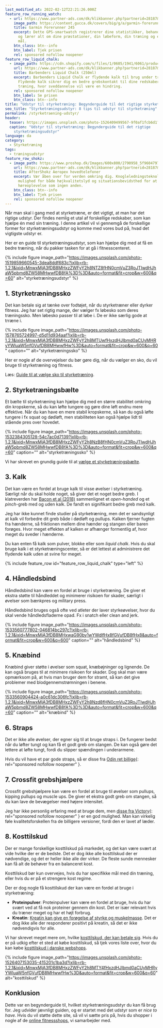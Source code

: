 ```yaml
---
last_modified_at: 2022-02-12T22:21:26.000Z
feature_row_running_watch:
  - url: https://www.partner-ads.com/dk/klikbanner.php?partnerid=28187&bannerid=29407&htmlurl=https://www.gucca.dk/garmin-forerunner-245-wifi-12-skaerm-graa-p540021?utm_source=pa&utm_medium=cpc&utm_campaign=pa
    image_path: https://content.gucca.dk/covers/big/g/a/garmin-forerunner-245-wifi-12-skaerm-graa_540021.jpg?mod=1638346506
    title: Garmin Forerunner 245
    excerpt: Dette GPS-smartwatch registrerer dine statistikker, behandler dine data
      og lærer alt om dine præstationer, din løbeform, din træning og endda dine
      mål.
    btn_class: btn--info
    btn_label: Tjek prisen
    rel: sponsored nofollow noopener
feature_row_liquid_chalk:
  - image_path: https://cdn.shopify.com/s/files/1/0605/1941/6061/products/DSC09304.jpg?v=1648043835
    url: https://www.partner-ads.com/dk/klikbanner.php?partnerid=28187&bannerid=68773&htmlurl=https://www.musclehouse.dk/products/barbenders-liquid-chalk-250ml?variant=42634678075645
    title: Barbenders Liquid Chalk (250ml)
    excerpt: Barbenders Liquid Chalk er flydende kalk til brug under træning.
      Flydende kalk sikrer dig en bedre grebskontakt til dine redskaber under
      træning, hvor sveddannelse vil være en hindring.
    rel: sponsored nofollow noopener
    btn_label: Se prisen
    btn_class: btn--info
title: "Udstyr til styrketræning: Begynderguide til det rigtige styrketræningsudstyr"
seo_title: "Styrketræningsudstyr: 8 tips til udstyr til styrketræning"
permalink: /styrketraening-udstyr/
header:
  teaser: https://images.unsplash.com/photo-1526409499567-9f0af1fcb6d1?ixlib=rb-1.2.1&ixid=MnwxMjA3fDB8MHxwaG90by1wYWdlfHx8fGVufDB8fHx8&auto=format&fit=crop&h=300&w=400&q=10
  caption: "Udstyr til styrketræning: Begynderguide til det rigtige
    styrketræningsudstyr"
language: da
category:
  - Styrketræning
tags:
  - træningsudstyr
feature_row_shokz:
  - image_path: https://www.proshop.dk/Images/600x800/2790958_5f9604797196.png
    url: https://www.partner-ads.com/dk/klikbanner.php?partnerid=28187&bannerid=67757&htmlurl=https://www.proshop.dk/Hovedtelefonerheadset/AfterShokz-Aeropex-Lunar-Grey/2790958
    title: AfterShokz Aeropex hovedtelefoner
    excerpt: Vær åben over for verden omkring dig. Knogleledningsteknologi giver
      mulighed for både højkvalitetslyd og situationsbevidsthed for at levere en
      høreoplevelse som ingen anden.
    btn_class: btn--info
    btn_label: Tjek prisen
    rel: sponsored nofollow noopener
---
```

Når man skal i gang med at styrketræne, er det vigtigt, at man har det rigtige udstyr. Der findes nemlig et utal af forskellige redskaber, som kan hjælpe én med sin træning. I denne artikel vil vi gennemgå de forskellige former for styrketræningsudstyr og komme med vores bud på, hvad det vigtigste udstyr er.

Her er en guide til styrketræningsudstyr, som kan hjælpe dig med at få en bedre træning, når du pakker tasken for at gå i fitnesscenteret.

{% include figure image_path="https://images.unsplash.com/photo-1519859660545-3dea8ddf683c?ixlib=rb-1.2.1&ixid=MnwxMjA3fDB8MHxzZWFyY2h8NTZ8fHN0cmVuZ3RoJTIwdHJhaW5pbmd8ZW58MHwwfDB8fA%3D%3D&auto=format&fit=crop&w=600&q=60" alt="styrketræningsudstyr" %}

## 1. Styrketræningssko

Det kan betale sig at tænke over fodtøjet, når du styrketræner eller dyrker fitness. Jeg har set rigtig mange, der vælger fx løbesko som deres træningssko. Men løbesko passer til at løbe i. De er ikke særlig gode at trræne i.

{% include figure image_path="https://images.unsplash.com/photo-1578765724997-d5d11d934aaf?ixlib=rb-1.2.1&ixid=MnwxMjA3fDB8MHxzZWFyY2h8MTUwfHxzdHJlbmd0aCUyMHRyYWluaW5nfGVufDB8MHwwfHw%3D&auto=format&fit=crop&w=600&q=60" caption="" alt="styrketræningssko" %}

Her er nogle af de overvejelser du bør gøre dig, når du vælger en sko, du vil bruge til styrketræning og fitness.

Læs: [Guide til at vælge sko til styrketræning](/sko-styrketraening-fitness/).

## 2. Styrketræningsbælte

Et bælte til styrketræning kan hjælpe dig med en større stabilitet omkring din kropskerne, så du kan løfte tungere og gøre dine løft endnu mere effektive. Når du kan have en mere stabil kropskerne, så kan du også løfte tungere i fx squat og dødløft, men stabiliteten kan også hjælpe lidt til stående pres over hovedet.

{% include figure image_path="https://images.unsplash.com/photo-1532384305128-54c7ac0d7139?ixlib=rb-1.2.1&ixid=MnwxMjA3fDB8MHxzZWFyY2h8NzB8fHN0cmVuZ3RoJTIwdHJhaW5pbmd8ZW58MHwwfDB8fA%3D%3D&auto=format&fit=crop&w=600&q=60" caption="" alt="styrketræningssko" %}

Vi har skrevet en grundig guide til at [vælge et styrketræningsbælte](/baelte-styrketraening/).

## 3. Kalk

Det kan være en fordel at bruge kalk til visse øvelser i styrketræning. Særligt når du skal holde noget, så giver det et noget bedre greb. I klatreverden har [Bacon et al (2018)](https://www.ncbi.nlm.nih.gov/pmc/articles/PMC5841679/) sammenlignet et *open-handed* og et *pinch*-greb med og uden kalk. De fandt en signifikant bedre greb med kalk.

Jeg har ikke kunnet finde studier på styrketræning, men det er sandsynligt at kalk vil forbedre dit greb både i dødløft og pullups. Kalken fjerner fugten fra hænderne, så friktionen mellem dine hænder og stangen eller baren forøges. Hvor meget effekten af kalken er afhænger formentlig af, hvor meget du sveder i hænderne.

Du kan enten få kalk som pulver, blokke eller som *liquid chalk*. Hvis du skal bruge kalk i et styrketræningscenter, så er det lettest at administrere det flydende kalk uden at svine for meget.

{% include feature_row id="feature_row_liquid_chalk" type="left" %}

## 4. Håndledsbind

Håndledsbind kan være en fordel at bruge i styrketræning. De giver et ekstra støtte til håndleddet og minimerer risikoen for skader, særligt i øvelser som bænkpres og military press.

Håndledsbind bruges også ofte ved atleter der laver styrkeøvelser, hvor du skal vende håndledsfladerne opad. Fx i snatch eller clean and jerk.

{% include figure image_path="https://images.unsplash.com/photo-1533560777802-046814bc297c?ixlib=rb-1.2.1&ixid=MnwxMjA3fDB8MHxwaG90by1wYWdlfHx8fGVufDB8fHx8&auto=format&fit=crop&w=600&q=600" caption="" alt="håndledsbind" %}

## 5. Knæbind

Knæbind giver støtte i øvelser som squat, knæbøjninger og lignende.  De kan også bruges til at minimere risikoen for skader. Dog skal man være opmærksom på, at hvis man bruger dem for stramt, så kan det give problemer med blodgennemstrømningen i benene.

{% include figure image_path="https://images.unsplash.com/photo-1533560904424-a0c61dc306fc?ixlib=rb-1.2.1&ixid=MnwxMjA3fDB8MHxzZWFyY2h8Nzd8fHN0cmVuZ3RoJTIwdHJhaW5pbmd8ZW58MHwwfDB8fA%3D%3D&auto=format&fit=crop&w=600&q=60" caption="" alt="knæbind" %}

## 6. Straps

Det er ikke alle øvelser, der egner sig til at bruge straps i. De fungerer bedst når du løfter tungt og kan få et godt greb om stangen. De kan også gøre det lettere at løfte tungt, fordi du slipper spændingen i underarmene.

Hvis du vil have et par gode straps, så er disse fra [Odin ret billige](https://www.partner-ads.com/dk/klikbanner.php?partnerid=28187&bannerid=46187&htmlurl=https://apuls.dk/cpro9-lifting-straps){: rel="sponsored nofollow noopener" }.

## 7. Crossfit grebshjælpere

Crossfit grebshjælpere kan være en fordel at bruge til øvelser som pullups, kipping pullups og muscle ups. De giver et ekstra godt greb om stangen, så du kan lave de bevægelser med højere intensitet.

Jeg har ikke personlig erfaring med at bruge dem, men [disse fra Victory](https://www.partner-ads.com/dk/klikbanner.php?partnerid=28187&bannerid=72683&htmlurl=https://performancegear.dk/vare/victory-grips-maends-4-finger-grips/){: rel="sponsored nofollow noopener" } er en god mulighed. Man kan virkelig føle kvalitetsforskellen fra de billigere versioner, fordi den er lavet af læder.

## 8. Kosttilskud

Der er mange forskellige kosttilskud på markedet, og det kan være svært at vide hvilke der er de bedste.  Det er dog ikke alle kosttilskud der er nødvendige, og det er heller ikke alle der virker. De fleste sunde mennesker kan få alt de behøver fra en balanceret kost.

Kosttilskud bør kun overvejes, hvis du har specifikke mål med din træning, eller hvis du er på et strengere kost regime.

Der er dog nogle få kosttilskud der kan være en fordel at bruge i styrketræning:

* **Proteinpulver**: Proteinpulver kan være en fordel at bruge, hvis du har svært ved at få nok proteiner gennem din kost. Det er især relevant hvis du træner meget og har et højt forbrug.
* **Kreatin**:  [Kreatin kan give en forøgelse af styrke og muskelmasse](/kreatin/). Det er dog ikke alle der responderer positivt på kreatin, så det er ikke nødvendigvis for alle.

Vi har skrevet meget mere om, hvilke [kosttilskud, der kan betale sig](/kosttilskud/). Hvis du er på udkig efter et sted at købe kosttilskud, så tjek vores liste over, hvor du kan købe [kosttilskud i danske webshops](/koeb-kosttilskud-online/).

{% include figure image_path="https://images.unsplash.com/photo-1526407153035-415201c1ba3d?ixlib=rb-1.2.1&ixid=MnwxMjA3fDB8MHxzZWFyY2h8MTY4fHxzdHJlbmd0aCUyMHRyYWluaW5nfGVufDB8MHwwfHw%3D&auto=format&fit=crop&w=600&q=60" alt="kosttilskud" %}

## Konklusion

Dette var en begynderguide til, hvilket styrketræningsudstyr du kan få brug for. Jeg udvider jævnligt guiden, og er startet med det udstyr som er *nice to have*. Hvis du vil støtte dette site, så vil vi sætte pris på, hvis du shopper i nogle af de [online fitnessshops](/fitnessbutikker/), vi samarbejder med.
